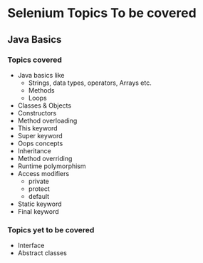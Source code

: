 # Selenium Topics To be covered

## Java Basics

### Topics covered
* Java basics like 
    * Strings, data types, operators, Arrays etc.
    * Methods
    * Loops
* Classes & Objects
* Constructors
* Method overloading
* This keyword
* Super keyword 
* Oops concepts
* Inheritance
* Method overriding
* Runtime polymorphism
* Access modifiers
    - private
    - protect
    - default
* Static keyword
* Final keyword

### Topics yet to be covered
* Interface
* Abstract classes

####
